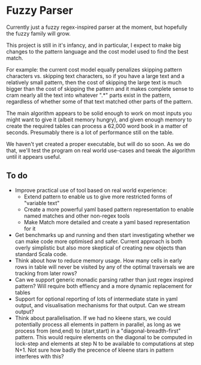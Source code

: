 Fuzzy Parser
============

Currently just a fuzzy regex-inspired parser at the moment, but hopefully the
fuzzy family will grow.

This project is still in it's infancy, and in particular, I expect to make big
changes to the pattern language and the cost model used to find the best match.

For example: the current cost model equally penalizes skipping pattern
characters vs. skipping text characters, so if you have a large text and a
relatively small pattern, then the cost of skipping the large text is much
bigger than the cost of skipping the pattern and it makes complete sense to
cram nearly all the text into whatever ".*" parts exist in the pattern,
regardless of whether some of that text matched other parts of the pattern.

The main algorithm appears to be solid enough to work on most inputs you might
want to give it (albeit memory hungry), and given enough memory to create the
required tables can process a 62,000 word book in a matter of seconds.
Presumably there is a lot of performance still on the table.

We haven't yet created a proper executable, but will do so soon. As we do that,
we'll test the program on real world use-cases and tweak the algorithm until it
appears useful.

To do
-----

- Improve practical use of tool based on real world experience:
  - Extend pattern to enable us to give more restricted forms of "variable text"
  - Create a more powerful yaml based pattern representation to enable named matches and other non-regex tools
  - Make Match more detailed and create a yaml based representation for it
- Get benchmarks up and running and then start investigating whether we can
  make code more optimised and safer. Current approach is both overly
  simplistic but also more skeptical of creating new objects than standard
  Scala code.
- Think about how to reduce memory usage. How many cells in early rows in
  table will never be visited by any of the optimal traversals we are tracking
  from later rows?
- Can we support generic monadic parsing rather than just regex inspired
  pattern?  Will require both effiency and a more dynamic replacement for
  tables
- Support for optional reporting of lots of intermediate state in yaml output,
  and visualisation mechanisms for that output. Can we stream output?
- Think about parallelisation. If we had no kleene stars, we could potentially
  process all elements in pattern in parallel, as long as we process from
  (end,end) to (start,start) in a "diagonal-breadth-first" pattern. This would
  require elements on the diagonal to be computed in lock-step and elements at
  step N to be available to computations at step N+1. Not sure how badly the
  precence of kleene stars in pattern interferes with this?

